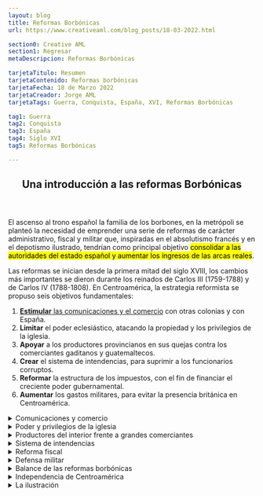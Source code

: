 ```yaml
---
layout: blog
title: Reformas Borbónicas
url: https://www.creativeaml.com/blog_posts/18-03-2022.html

section0: Creative AML
section1: Regresar
metaDescripcion: Reformas Borbónicas

tarjetaTitulo: Resumen
tarjetaContenido: Reformas borbónicas
tarjetaFecha: 18 de Marzo 2022
tarjetaCreador: Jorge AML
tarjetaTags: Guerra, Conquista, España, XVI, Reformas Borbónicas

tag1: Guerra
tag2: Conquista
tag3: España
tag4: Siglo XVI
tag5: Reformas Borbónicas

---
```

<article>
    <header><h1>Una introducción a las reformas Borbónicas</h1></header>
    <section class="intro">
        <p>El ascenso al trono español la familia de los borbones, en la metrópoli se planteó la necesidad de emprender una serie de reformas de carácter administrativo, fiscal y militar que, inspiradas en el absolutismo francés y en el depotismo ilustrado, tendrían como principal objetivo <mark>consolidar a las autoridades del estado español y aumentar los ingresos de las arcas reales</mark>.</p>
        <p>Las reformas se inician desde la primera mitad del siglo XVIII, los cambios más importantes se dieron durante los reinados de Carlos III (1759-1788) y de Carlos IV (1788-1808). En Centroamérica, la estrategia reformista se propuso seis objetivos fundamentales:</p>
        <ol>
            <li><u><b>Estimular</b> las comunicaciones y el comercio</u> con otras colonias y con España.</li>
            <li><b>Limitar</b> el poder eclesiástico, atacando la propiedad y los privilegios de la iglesia.</li>
            <li><b>Apoyar</b> a los productores provincianos en sus quejas contra los comerciantes gaditanos y guatemaltecos.</li>
            <li><b>Crear</b> el sistema de intendencias, para suprimir a los funcionarios corruptos.</li>
            <li><b>Reformar</b> la estructura de los impuestos, con el fin de financiar el creciente poder gubernamental.</li>
            <li><b>Aumentar</b> los gastos militares, para evitar la presencia británica en Centroamérica.</li>
        </ol>
    </section>
    <section class="ComunicacionesYComercio">
        <details>
            <summary>Comunicaciones y comercio</summary>
            <p>El principal resultado de la política de incrementar las comunicaciones marítimas entre España y Centroamérica fue <mark>la autorización para que los puertos de la costa norte hondureña, Omoa y Trujillo, y el puerto guatemalteco de Santo Tomás de Castilla comerciaran directamente con la metrópoli</mark>, por medio de los navíos sueltos.</p>
            <p>Este objetivo no se pudo alcanzar plenamente por dos, las vías de comunicación terrestre con la costa eran pésimas, y muchos comerciantes prefirieron continuar exportando por Veracruz.</p>
            <p>Por otro lado , el comercio por el caribe centroamericano era frecuentemente interrumpido por los ataques piratas. <mark>La principal consecuencia de ese fracaso fue que la Corona no logró quebrar el poderío de los comerciantes guatemaltecos</mark>.</p>
        </details>
        <details>
            <summary>Poder y privilegios de la iglesia</summary>
            <p>El poderío económico y político de la iglesia era un obstáculo que se oponía al interés  de los borbones de fortalecer la administración colonial. El poderío de la iglesia descansaba en el <mark>control de grandes cantidades de tierra y de actividades productivas</mark>, como por ejemplo el abastecimiento del azúcar para la capital del reino.</p>
            <p>La iglesia y los eclesiásticos disfrutaban también de numerosas prebendas. Uno de los privilegios que más incomodaba a la Corona era <mark>el acceso a los bienes y dinero de las cofradías indígenas</mark>, pues <mark>perjudicaba el pago de los tributos a la Real Hacienda</mark>.</p>
            <p><mark>El enfrentamiento entre la iglesia y el estado español</mark> implicó también un mayor control sobre las órdenes religiosas y los sacerdotes seculares y la vigilancia de sus actividades económicas. <u>La expulsión de los jesuitas (1767) y la expropiación de sus bienes</u> es tal vez el mejor ejemplo de la ofensiva de la Corona contra el poder de la iglesia.</p>
            <p>Sin embargo, este no logró ser destruido completamente y las instituciones de crédito eclesiásticas permanecieron durante la primera mitad del siglo XIX. <mark>La apropiación del dinero de las cofradías y obras pías (consolidación)</mark> por parte de la Corona <mark>no se inició en 1805 y nunca logró ser completada</mark>.</p>
        </details>
        <details>
            <summary>Productores del interior frente a grandes comerciantes</summary>
            <p>Los poderosos comerciantes radicados en la capital del Reino tenían bajo su control el comercio regional centroamericano y los intercambios de larga distancia. Así, monopolizaron las exportaciones de añil hacia Europa y las importaciones provenientes de Cádiz, las islas Filipinas, México y Perú. El mercado interno de los productos más importantes como el ganado, ropa, plata, hierro, cacao e hilazas de algodón también cayó bajo su dominio.</p>
            <p>El mecanismo mediante el cual controlaron el comercio de ganado y de añil fue la habilitación, la cual consistía en el adelanto anual de mercancías y dinero en efectico pagaderos en especie.</p>
            <p>Las medidas tomadas por la Corona para atacar las prerrogativas de los comerciantes guatemaltecos fueron variadas. En 1782 el Capitán General Matías de Gálvez estableció la sociedad de cosecheros  de Añil, la cual contaba con una junta encargada de fijar los precios del tinte, y con un mentepío (especie de banco), para financiar la actividad.</p>
            <p>No obstante, los fondos eran exiguos, el dinero de los préstamos no eran recobrados con facilidad y los comerciantes guatemaltecos tenían la ventaja de dominar los medios de transporte hacia el Virreinato de Nueva España, desde donde se exportaba el produco a Europa.</p>
            <p>En su afán de fracturar el monopolio que detentaban los comerciantes guatemaltecos sobre el comercio ganadero, Gálvez ordenó trasladar a Chalchuapa la feria que se realizaba en Cerro Redondo; también designo un juez para fijar los precios del ganado. Sin embargo, su orden de no vender animales fuera de las ferias desagradó a los productores internos.</p>
            <p>Los comerciantes guatemaltecos también tenían control sobre la producción minera hondureña, mediante el crédito que facilitaban a los dueños de las minas de plata. Las autoridades españolas se hallaban descontentas con esa situación, porque sabían que una buena parte del metal nunca llegaba a la Casa de la Moneda (establecida en Guatemala 1731), porque se utilizaba para el comercio ilegal con extranjeros.</p>
            <p>En 1780 Gálvez fundo un bando de rescate en Tegucigalpa, con miras a aumentar la producción minera  y garantizar mayores utilidades a la Corona. Sin embargo, al faltar el crédito de los comerciantes, la producción minera más bien disminuyó. Finalmente, el banco desapareció en 1791.</p>
            <p>En suma, el poder de los comerciantes guatemaltecos que descansaba en sus vínculos con las casas comerciales españolas, en el control del crédito a los productores y en su habilidad para eliminar a sus competidores no pudo ser quebrantado mediante las medidas adoptadas.</p>
            <p>Esta situación alimentó el descontento de los provincianos, como fue evidente en el momento de la crisis política que condujo a la independencia y, posteriormente, a la balcanización del antiguo Reino de Guatemala.</p>
        </details>
        <details>
        <summary>Sistema de intendencias</summary>
        <p>A nivel político administrativo la creación del sistema de intendencias fue el logro máximo de las reformas borbónicas. En centroamérica fueron creadas cinco intendencias entre 1785 y 1787, en chiapas, Guatemala, San Salvador, Comayagua y León.</p>
        <p>Con esta medida se pretendía sustituir a los alcaldes mayores y corregidores (quienes tenian fama de corruptos), por funcionarios leales a la Corona, todo con el fin de expander el absolutismo. Con la creación de las intendencias, se procuraba también promover  el desarrollo de metrópolis regionales, pero tampoco con esto se logró quebrar el poder centrado en la capital del Reino.</p>
        </details>
        <details>
            <summary>Reforma fiscal</summary>
            <p>A mediados del siglo XVIII, los ingresos de la Real Hacienda en la audiencia de Guatemala provenían, fundamentalmente, de los tributos de los indígenas. La corona se propuso incrementar los ingresos provenientes del comercio, mediante la creación de las receptorías de alcabalas. Ese impuesto al comercio era cobrado por los mismos comerciantes guatemaltecos; pero, como estos controlaban las aduanas, fácilmente podían hacer fraudes. También fueron establecidos varios monopolios, como los del aguardiente (1765), el tabaco (1766), la pólvora y los naipes.</p>
            <p>Con el fin de controlar mejor el cobro de los impuestos fueron establecidas cuatro sub-administraciones (en San Salvador, Chiapas, Comayagua y León). Así se extendió al interior del poder de la monarquía española. El establecimiento de esas sub-administraciones fue importante para el futuro, porque definió jurisdicciones que serian utilizadas posteriormente para las intendencias, y luego para definir los límites de los estados.</p>
        </details>
        <details>
            <summary>Defensa militar</summary>
            <p>una vez establecidos el nuevo sistema impositivo, fuertes sumas de dinero fueron reinvertidas en Centroamérica para pagar los sueldos de los burócratas y para la defensa del territorio. El objetivo fundamental, en ese campo, era contener el expansionismo inglés en la costa del Caribe.</p>
            <p>Inglaterra se comprometió, en el Tratado de París, a derribar las fortificaciones construidas en la Mosquitia y en la Bahía de Honduras. No obstante, los intereses de los colonos ya afincados en esas áreas impidieron el cabal cumplimiento de los acuerdos.</p>
            <p>Más adelante, en 1786, la firma de la Convención Anglo-Española autorizó a los ingleses a continuar con la tala de maderas preciosas y de palo de brazil en Belice. Los ingleses, por su parte, se comprometieron a desalojar los asentamientos de las costas hondureñas y nicaragüenses, tanto como los de las Islas de la Bahía y de otras pequeñas islas del Caribe. Más de 3500 personas dejaron la zona, pero algunos colonos se negaron a abandonar sus pertenencias y debieron reconocer el dominio español.</p>
            <p>A pesar de todos los esfuerzos realizados, no se logró eliminar la presencia de los ingleses en el Caribe centroamericano, y más bien, en el ocaso de la época colonial, el contrabando se incrementó a través de Belice, el cual se convirtió en el principal asentamiento inglés en la región.</p>
        </details>
        <details>
            <summary>Balance de las reformas borbónicas</summary>
            <p>Un rápido balance sobre los alcances del reformismo borbónico en Centroamérica muestra los pobres resultados alcanzados.</p>
            <p>Los intentos de romper el poderío de los comerciantes guatemaltecos y de la iglesia fue un fracaso. En cambio, si fue posible aumentar los ingresos fiscales, gracias a los monopolios establecidos y al control administrativo más eficinte. Pero el resultado obtenido no fue el esperado: las medidas acrecentaron el descontento general, el cual se manifestó en movimientos antiespañolistas y de protesta antifiscal que alteraron la tranquilidad en varias partes del Reino.</p>
            <p>En cuanto a la defensa del Istmo, el logro más importante fue la contención de los ingleses en la Mosquitia; así se evitó que la costa del caribe de Nicaragua se convirtiera en otra colonia inglesa, como sucedió con Belice. Pese a los logros limitados a las Reformas Borbónicas en Centroamérica, es posible afirmar que, hacia 1790, el poder del Estado español era mayor que nunca antes desde la conquista.</p>
            <p>Sin embargo, en menos de veinte años iba a colapsar. Poco a poco, el terreno se iba preparando para la emancipación de España.</p>
        </details>
        <details>
        <summary>Independencia de Centroamérica</summary>
        <p>La independencia de las colonias americanas de España debe ser analizada como parte de un largo proceso, cuyas raices más profundas se encuentran en la situación colonial misma. No obstante, no fue sino en las primeras décadas del siglo XIX cuando las colonias pudieron romper los vínculos que las mantenían atadas a la metrópoli.</p>
        <ol>
            <li>Movimientos antifiscales y antiespañolistas</li>
            <p>Entre los años 1881 y 1814 hubo en centroamérica una serie de movimientos antifiscales y antiespañolistas que pusieron entredicho a la autoridad en España. Los objetivos de esos movimientos eran limitados: acabar con los monopolios implantados por el estado español sobre el tabaco y el aguardiente y deponer a algunos funcionarios españoles, a quienes se les malquería por su autoritarismo. De manera que en ningún momoneto tuvieron por objetivo la separación definitiva de España.</p>
            <p>Los principales movimientos tuvieron lugar en San Salvador, León y Granada; en otras poblaciones tan solo hubo amagos de violencia. Las autoridades españolas, impulsadas por el temor, reaccionaron reforzando las medidas de seguridad. En Guatemala el capitán general castigó en forma ejemplar a los acusados de participar en la conspiración de Belén. El descontento urbano no logró encender la chispa de la rebelión en las áreas rurales, como estaba sucediendo en México en ese mismo período. En contraste con la debilidad del movimiento anticolonial interno, el peso de los factores externos fue determinante para desencadenar el movimiento independentista centroamericano.</p>
            <p>Esos factores fueron: el impacto de las ideas de la Ilustración, la crisis política de la monarquía española, la sublevación, en España, del general Rafael Riego y Nuñez y los sucesos de México.</p>
        </ol>
        </details>
        <details>
            <summary>La ilustración</summary>
            <p>La Ilustración de una corriente de pensamiento según la cual solo mediante la razón se podía lograr el conocimiento y transformar la realidad. Los orígenes de ese moviemiento se remontan al siglo XVI, pero su mayor desarollo se dio durante el siglo XVIII, con el aporte de pensadores ingleses (Dionisio Locke y Adam Smith) y franceses (Dionisio Diderot, Carlos de Secondat, el barón de Montesquieu, Juan Jacobo Rousseau y Francisco María Voltaire).</p>
            <p>De acuerdo con esa corriente filosófica, la naturaleza debe ser investigada científicamente, y explotada con racionalidad. La sociedad, la economía y el gobierno también están organizados y funcionan de acuerdo con leyes naturales que pueden ser conocidas mediante la razón.</p>
            <p>Los ilustrados combatieron las ideas religiosas, y culparon a la Iglesia del atraso y de la ignorancia del pueblo, por considerar que sus enseñanzas se basaban en la fe. Además, gracias a la influencia del pensamiento ilustrado. la teoría de que el poder de los reyes era de origen divino declinó completamente.</p>
            <p>En su lugar, se difundieron las ideas de Rousseau de que la soberanía residía en el pueblo y que los gobernantes eran solo funcionarios en quienes se hallaban depositado el poder.</p>
            <ol>
                <li>Impacto de la Ilustración</li>
                <p>Las ideas de la Ilustración socavaron el orden establecido en España y en otras potencias europeas, al poner en entredicho los dos pilares sobre los cuales ese orden descansaba: la monarquía absoluta y la Iglesia.</p>
                <p>Como consecuencia en España se pasó de la monarquía absoluta al despotismo ilustrado y se emprendieron las reformas Borbónicas.</p>
                <p>Además, la influencia del pensamiento ilustrado también dio otros resultados, como el envío de la primera expedición científica a Centroamérica, por parte del monarca Carlos III. Entre 1787 y 1803 el naturalista José Longinos, el botánico José Mariano Mociño y el dibujante Vicente de la Cerda recorrieron buena parte de Centroamérica para conocer sus recursos naturales.</p>
                <p>Los criollos centroamericanos que se formaron en la Universidad de San Carlos de Guatemala conocieron las ideas ilustradas en esa casa de estudios. Fray Antonio de Liendo y Goicoechea, la más relevante figura de la Ilustración en el Reino de Guatemala, impulsó grandes cambios en la universidad.</p>
                <p>A él se debió la difusión del cartesianismo y de la física experimental, el impulso a la enseñanza de la cirugía de un modo avanzado y moderno y el que las clases se impartieran en español en vez de latín.</p>
                <p>Las ideas de la Ilustración, que habían servido de inspiración a la Revolución de la Independencia de los Estados Unidos y a la Revolución francesa, también contribuyeron a formar la conciencia de las élites criollas que, por su situación, eran las llamadas a dirigir los movimientos políticos y sociales que llevarían a la emancipación de las colonias españolas.</p>
                <li>Crisis politica en España</li>
                <p>En el año 1808 España sufrió una de las crisis políticas más graves de su historia: la invasión de las tropas francesas  de Napoleón Bonaparte. El monarca Carlos IV se vio obligado a abdicar en favor de su hijo Fernando VII, y este a su vez declinó el trono de España y se lo dio a Napoleón Bonaparte.</p>
                <p>El hermano de este, José Bonaparte, aquien los españoles bautizaron con el sobrenombre de "Pepe Botellas", fue instalado como rey de España.</p>
                <p>La incorformidad ante esos hechos vergonzosos no se hizo esperar. En la península hubo levantamientos populares, se desconoció la autoridad impuesta y se creó un Consejo de Regencia, para gobernar en nombre de Fernando VII. En América surgió un movimiento tendente a fundar juntas que gobernaran las colonias durante el cautiverio del Rey.</p>
                <p>Además el consejo de Regencia convocó a Cortes, en España, por lo cual las provincias de ultramar fueron invitadas a enviar sus representantes.</p>
                <p>Las cortes se reunieron en Cádiz. Los representantes de Guatemala y de Costa Rica, el Doctor Antonio Larrazábal y el presbítero Florencio del Castillo, tuvieron una participación destacada, e incluso ocuparon la presidencia de las Cortes, donde se discutieron los problemas que aquejaban a España y a sus colonias.</p>
                <p>El resultado más importante de las liberaciones  fue la promulgación de la constitución de 1812. Esta carta magna, de corte liberal, garantizó muchas de las libertades de que habían carecido de los súbditos del rey de España, como las libertades de reunión y de expresión, y dispuso que hubiera ayuntamientos constitucionales en los principales centros urbanos.</p>
                <p>Durante el tiempo en que estuvo vigente la Constitución de Cádiz, funcionaron cabildos constitucionales en las principales villas y ciudades de toda Centroamérica. Además, se establecieron Diputaciones Provinciales en León (territorios de Nicaragua y Costa Rica) y Guatemala (con jurisdicción para Guatemala, Chiapas, Honduras y El Salvador), las cuales gozaron de muchas atribuciones que antes habían sido propias de otras autoridades políticas.</p>
                <p>En el territorio de cada diputación había un jefe político, quien a su vez era miembro del cuerpo colegiado. Pero a pesar de que el funcionamiento de los diputaciones proviciales contribuyó para los habitantes de las colonias se acostumbraran a tener un gobierno propio, al regresar Fernando VII a España, en 1814, abolió la Constitución y se retornó al despotismo.</p>
            </ol>
        </details>
    </section>
</article>
